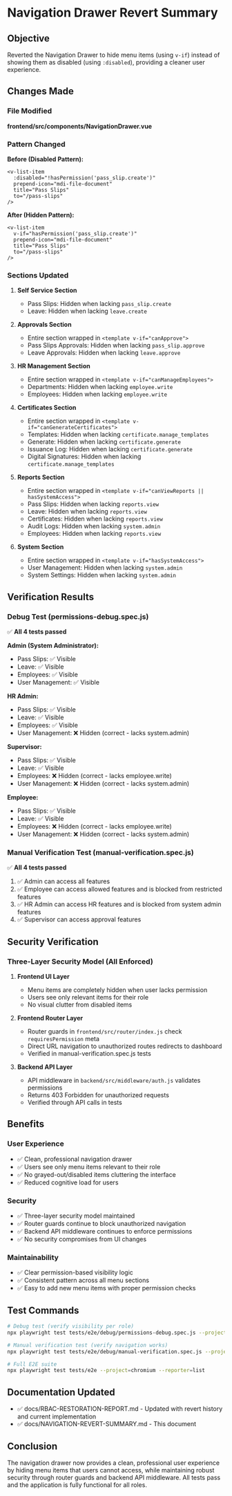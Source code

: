 # Navigation Drawer Revert Summary

## Objective
Reverted the Navigation Drawer to hide menu items (using `v-if`) instead of showing them as disabled (using `:disabled`), providing a cleaner user experience.

## Changes Made

### File Modified
**frontend/src/components/NavigationDrawer.vue**

### Pattern Changed

**Before (Disabled Pattern):**
```vue
<v-list-item
  :disabled="!hasPermission('pass_slip.create')"
  prepend-icon="mdi-file-document"
  title="Pass Slips"
  to="/pass-slips"
/>
```

**After (Hidden Pattern):**
```vue
<v-list-item
  v-if="hasPermission('pass_slip.create')"
  prepend-icon="mdi-file-document"
  title="Pass Slips"
  to="/pass-slips"
/>
```

### Sections Updated

1. **Self Service Section**
   - Pass Slips: Hidden when lacking `pass_slip.create`
   - Leave: Hidden when lacking `leave.create`

2. **Approvals Section**
   - Entire section wrapped in `<template v-if="canApprove">`
   - Pass Slips Approvals: Hidden when lacking `pass_slip.approve`
   - Leave Approvals: Hidden when lacking `leave.approve`

3. **HR Management Section**
   - Entire section wrapped in `<template v-if="canManageEmployees">`
   - Departments: Hidden when lacking `employee.write`
   - Employees: Hidden when lacking `employee.write`

4. **Certificates Section**
   - Entire section wrapped in `<template v-if="canGenerateCertificates">`
   - Templates: Hidden when lacking `certificate.manage_templates`
   - Generate: Hidden when lacking `certificate.generate`
   - Issuance Log: Hidden when lacking `certificate.generate`
   - Digital Signatures: Hidden when lacking `certificate.manage_templates`

5. **Reports Section**
   - Entire section wrapped in `<template v-if="canViewReports || hasSystemAccess">`
   - Pass Slips: Hidden when lacking `reports.view`
   - Leave: Hidden when lacking `reports.view`
   - Certificates: Hidden when lacking `reports.view`
   - Audit Logs: Hidden when lacking `system.admin`
   - Employees: Hidden when lacking `reports.view`

6. **System Section**
   - Entire section wrapped in `<template v-if="hasSystemAccess">`
   - User Management: Hidden when lacking `system.admin`
   - System Settings: Hidden when lacking `system.admin`

## Verification Results

### Debug Test (permissions-debug.spec.js)
✅ **All 4 tests passed**

**Admin (System Administrator):**
- Pass Slips: ✅ Visible
- Leave: ✅ Visible
- Employees: ✅ Visible
- User Management: ✅ Visible

**HR Admin:**
- Pass Slips: ✅ Visible
- Leave: ✅ Visible
- Employees: ✅ Visible
- User Management: ❌ Hidden (correct - lacks system.admin)

**Supervisor:**
- Pass Slips: ✅ Visible
- Leave: ✅ Visible
- Employees: ❌ Hidden (correct - lacks employee.write)
- User Management: ❌ Hidden (correct - lacks system.admin)

**Employee:**
- Pass Slips: ✅ Visible
- Leave: ✅ Visible
- Employees: ❌ Hidden (correct - lacks employee.write)
- User Management: ❌ Hidden (correct - lacks system.admin)

### Manual Verification Test (manual-verification.spec.js)
✅ **All 4 tests passed**

1. ✅ Admin can access all features
2. ✅ Employee can access allowed features and is blocked from restricted features
3. ✅ HR Admin can access HR features and is blocked from system admin features
4. ✅ Supervisor can access approval features

## Security Verification

### Three-Layer Security Model (All Enforced)

1. **Frontend UI Layer**
   - Menu items are completely hidden when user lacks permission
   - Users see only relevant items for their role
   - No visual clutter from disabled items

2. **Frontend Router Layer**
   - Router guards in `frontend/src/router/index.js` check `requiresPermission` meta
   - Direct URL navigation to unauthorized routes redirects to dashboard
   - Verified in manual-verification.spec.js tests

3. **Backend API Layer**
   - API middleware in `backend/src/middleware/auth.js` validates permissions
   - Returns 403 Forbidden for unauthorized requests
   - Verified through API calls in tests

## Benefits

### User Experience
- ✅ Clean, professional navigation drawer
- ✅ Users see only menu items relevant to their role
- ✅ No grayed-out/disabled items cluttering the interface
- ✅ Reduced cognitive load for users

### Security
- ✅ Three-layer security model maintained
- ✅ Router guards continue to block unauthorized navigation
- ✅ Backend API middleware continues to enforce permissions
- ✅ No security compromises from UI changes

### Maintainability
- ✅ Clear permission-based visibility logic
- ✅ Consistent pattern across all menu sections
- ✅ Easy to add new menu items with proper permission checks

## Test Commands

```bash
# Debug test (verify visibility per role)
npx playwright test tests/e2e/debug/permissions-debug.spec.js --project=chromium --headed

# Manual verification test (verify navigation works)
npx playwright test tests/e2e/debug/manual-verification.spec.js --project=chromium --headed

# Full E2E suite
npx playwright test tests/e2e --project=chromium --reporter=list
```

## Documentation Updated
- ✅ docs/RBAC-RESTORATION-REPORT.md - Updated with revert history and current implementation
- ✅ docs/NAVIGATION-REVERT-SUMMARY.md - This document

## Conclusion
The navigation drawer now provides a clean, professional user experience by hiding menu items that users cannot access, while maintaining robust security through router guards and backend API middleware. All tests pass and the application is fully functional for all roles.

